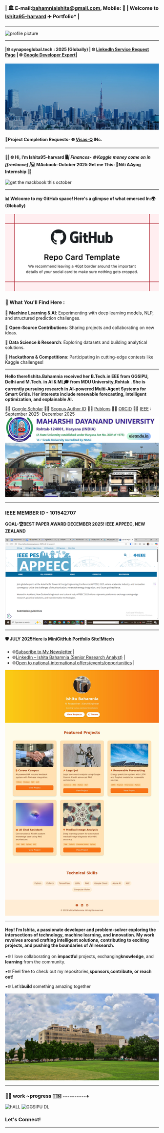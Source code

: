 
###  | 🏛️ E-mail:bahamniaishita@gmail.com, Mobile: 📱 | Welcome to [Ishita95-harvard](https://github.com/Ishita95-harvard) ✈️  Portfolio* |     

***
![profile picture](https://github.com/Ishita95-harvard/Ishita95-harvard/blob/main/Web_Photo_Editor%20(1).jpg)


--------------

#### |🌐 synapseglobal.tech : 2025 (Globally) | 🌐 [LinkedIn Service Request Page](https://www.linkedin.com/services/page/942495333429368567/) | 🌐 [Google Developer Expert](https://g.dev/ishitabahammnia)|

![VisasQINc.](https://github.com/Ishita95-harvad/Ishita95-harvad/blob/main/mv-01.webp)

#### 🧠Project Completion Requests-   🌐 [Visas-Q](https://corp.visasq.co.jp/en/) INc.

---------

#### 🎈| 🌐 Hi, I’m Ishita95-harvard 🖥*| Finances- 🌐 Kaggle money come on in [freelance] |*💻 MAcbook: October 2025 Get me This: 🔗Niti AAyog Internship |🎈

 

![get the mackbook this october](https://cdni.autocarindia.com/Stuff/Uploads/ReviewImages/638121013541973843_main.jpg)

----
#### 📊 Welcome to my GitHub space! Here's a glimpse of what emersed In:🌍 (Globally)

![GitHub Photo](https://github.com/Ishita95-harvad/Ishita95-harvad/blob/main/repository-open-graph-template.png)

### 🌟 What You'll Find Here :
 
🔹 **Machine Learning & AI**: Experimenting with deep learning models, NLP, and structured prediction challenges.

🔹 **Open-Source Contributions**: Sharing projects and collaborating on new ideas.

🔹 **Data Science & Research**: Exploring datasets and building analytical solutions.

🔹 **Hackathons & Competitions**: Participating in cutting-edge contests like Kaggle challenges!


------

**Hello there!Ishita.Bahamnia received her B.Tech.in EEE from GGSIPU, Delhi and M.Tech. in AI & ML🎓 from MDU University,Rohtak . She is currently pursuing research in AI-powered Multi-Agent Systems for Smart Grids. Her interests include renewable forecasting, intelligent optimization, and explainable AI.**

🔗🌐 [Google Scholar](https://scholar.google.com/citations?view_op=new_profile&hl=id) 🔗🌐 [Scopus Author ID](https://www.scopus.com/authid/detail.uri?authorId=XXXXXX)  🔗🌐 [Publons](https://www.webofscience.com/wos/author/record/NUQ-4268-2025)  🔗🌐 [ORCID](https://orcid.org/0009-0006-6433-0895) 🔗🌐 [IEEE](https://attend.ieee.org/appeec-2025/call-for-papers/) : September 2025- December 2025 
![Maharshi Dayanand University Campus](https://github.com/Ishita95-harvad/Ishita95-harvad/blob/main/Maharishi-Dayanand-University-SAVE-1.png)

---

### IEEE MEMBER ID - 101542707 

**GOAL-🏆BEST PAPER AWARD DECEMBER 2025! IEEE APPEEC, NEW ZEALAND**

![IEEE APPEEC MTECH PAPERPUBLICATION, 2025 DEC](https://github.com/Ishita95-harvad/Ishita95-harvad/blob/main/IEEE%20APPEEC%20MTECH%20PAPERPUBLICATION%2C2025%20DEC.png?raw=true)         

------
#### 🛡️ JULY 2025[Here is MiniGitHub Portfolio Site!Mtech](https://github.com/Ishita95-harvad/Ishita95-harvad-Ishita-ai-portfolio.github.io) 

- 🌐[Subscribe to My Newsletter](https://www.linkedin.com/newsletters/ishita-bahamnia-7269213550366089216/) |
- 🌐[LinkedIn – Ishita Bahamnia (Senior Research Analyst)](https://www.linkedin.com/in/-ishitabahamnia-seniorresearchanalyst) |
- 🌐[Open to national-international offers/events/opportunities](https://www.india.gov.in/) |

![MiniGitHub Portfolio Site!Mtech Screenshot](https://github.com/Ishita95-harvad/Ishita95-harvad/blob/main/ishita95-harvad-github-io-Ishita-ai-mtech-portfolio-github-io-.jpg)


  
--------
#### Hey! I’m Ishita, a passionate developer and problem-solver exploring the intersections of technology, machine learning, and innovation. My work revolves around crafting intelligent solutions, contributing to exciting projects, and pushing the boundaries of AI research.

▪🌐 I love collaborating on **impactful** projects, exchanging**knowledge**, and **learning** from the community.

▪🌐 Feel free to check out my repositories,**sponsors**,**contribute, or reach out**!

▪🌐 Let’s**build** something amazing together 

 
![WE0wez](https://github.com/Ishita95-harvad/Ishita95-harvad/blob/main/WE0wez.jpg?raw=true)



-----
### 🎀🎀 work ~progress 🇮🇳 ----------+

![hALL](https://college.harvard.edu/sites/default/files/styles/max_1300x1300/public/2022-11/linderpix-Harvard-0948_1.jpg?itok=dp_r9hIi)
![GGSIPU DL](https://github.com/Ishita95-harvard/Ishita95-harvard/blob/main/022c6449e46efcda9000060136323f23.jpg)
### Let's Connect! 

----

<!---

Ishita95-harvad/Ishita95-harvad is a ✨ special ✨ repository because its `README.md` (this file) appears on your GitHub profile.
You can click the Preview link to take a look at your changes.

--->

